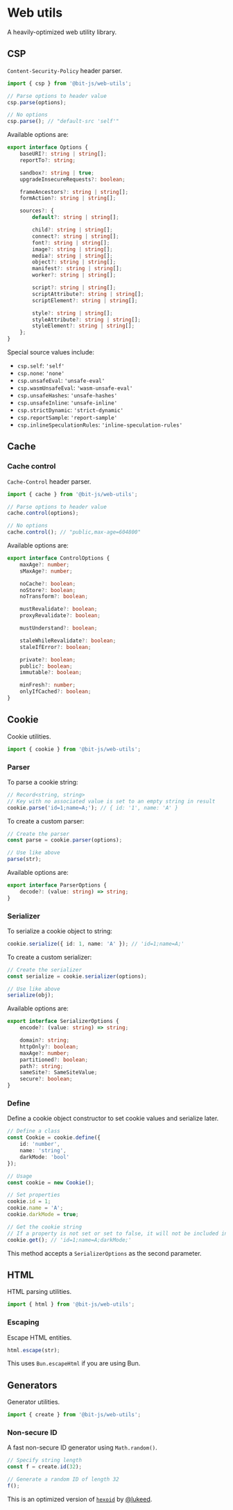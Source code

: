 # Web utils
A heavily-optimized web utility library.

## CSP
`Content-Security-Policy` header parser.
```ts
import { csp } from '@bit-js/web-utils';

// Parse options to header value
csp.parse(options);

// No options
csp.parse(); // "default-src 'self'"
```

Available options are:
```ts
export interface Options {
    baseURI?: string | string[];
    reportTo?: string;

    sandbox?: string | true;
    upgradeInsecureRequests?: boolean;

    frameAncestors?: string | string[];
    formAction?: string | string[];

    sources?: {
        default?: string | string[];

        child?: string | string[];
        connect?: string | string[];
        font?: string | string[];
        image?: string | string[];
        media?: string | string[];
        object?: string | string[];
        manifest?: string | string[];
        worker?: string | string[];

        script?: string | string[];
        scriptAttribute?: string | string[];
        scriptElement?: string | string[];

        style?: string | string[];
        styleAttribute?: string | string[];
        styleElement?: string | string[];
    };
}
```

Special source values include:
- `csp.self`: `'self'`
- `csp.none`: `'none'`
- `csp.unsafeEval`: `'unsafe-eval'`
- `csp.wasmUnsafeEval`: `'wasm-unsafe-eval'`
- `csp.unsafeHashes`: `'unsafe-hashes'`
- `csp.unsafeInline`: `'unsafe-inline'`
- `csp.strictDynamic`: `'strict-dynamic'`
- `csp.reportSample`: `'report-sample'`
- `csp.inlineSpeculationRules`: `'inline-speculation-rules'`

## Cache

### Cache control
`Cache-Control` header parser.
```ts
import { cache } from '@bit-js/web-utils';

// Parse options to header value
cache.control(options);

// No options
cache.control(); // "public,max-age=604800"
```

Available options are:
```ts
export interface ControlOptions {
    maxAge?: number;
    sMaxAge?: number;

    noCache?: boolean;
    noStore?: boolean;
    noTransform?: boolean;

    mustRevalidate?: boolean;
    proxyRevalidate?: boolean;

    mustUnderstand?: boolean;

    staleWhileRevalidate?: boolean;
    staleIfError?: boolean;

    private?: boolean;
    public?: boolean;
    immutable?: boolean;

    minFresh?: number;
    onlyIfCached?: boolean;
}
```

## Cookie
Cookie utilities.
```ts
import { cookie } from '@bit-js/web-utils';
```

### Parser
To parse a cookie string:
```ts
// Record<string, string>
// Key with no associated value is set to an empty string in result
cookie.parse('id=1;name=A;'); // { id: '1', name: 'A' }
```

To create a custom parser:
```ts
// Create the parser 
const parse = cookie.parser(options);

// Use like above
parse(str);
```

Available options are:
```ts
export interface ParserOptions {
    decode?: (value: string) => string;
}
```

### Serializer
To serialize a cookie object to string:
```ts
cookie.serialize({ id: 1, name: 'A' }); // 'id=1;name=A;'
```

To create a custom serializer:
```ts
// Create the serializer
const serialize = cookie.serializer(options);

// Use like above
serialize(obj);
```

Available options are:
```ts
export interface SerializerOptions {
    encode?: (value: string) => string;

    domain?: string;
    httpOnly?: boolean;
    maxAge?: number;
    partitioned?: boolean;
    path?: string;
    sameSite?: SameSiteValue;
    secure?: boolean;
}
```

### Define
Define a cookie object constructor to set cookie values and serialize later.
```ts
// Define a class
const Cookie = cookie.define({
    id: 'number',
    name: 'string',
    darkMode: 'bool'
});

// Usage
const cookie = new Cookie();

// Set properties
cookie.id = 1;
cookie.name = 'A';
cookie.darkMode = true;

// Get the cookie string
// If a property is not set or set to false, it will not be included in final string
cookie.get(); // 'id=1;name=A;darkMode;'
```

This method accepts a `SerializerOptions` as the second parameter.

## HTML
HTML parsing utilities.
```ts
import { html } from '@bit-js/web-utils';
```

### Escaping
Escape HTML entities.
```ts
html.escape(str);
```

This uses `Bun.escapeHtml` if you are using Bun.

## Generators
Generator utilities.
```ts
import { create } from '@bit-js/web-utils';
```

### Non-secure ID
A fast non-secure ID generator using `Math.random()`.
```ts
// Specify string length
const f = create.id(32);

// Generate a random ID of length 32
f();
```

This is an optimized version of [`hexoid`](//github.com/lukeed/hexoid) by [@lukeed](//github.com/lukeed).
